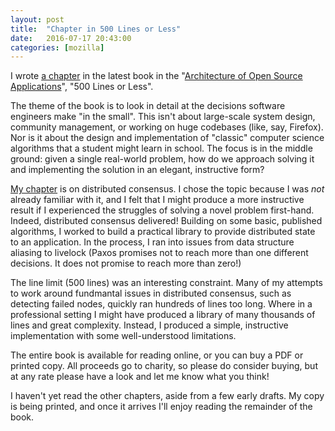 ```yaml
---
layout: post
title:  "Chapter in 500 Lines or Less"
date:   2016-07-17 20:43:00
categories: [mozilla]
---
```


I wrote [a chapter](http://aosabook.org/en/500L/clustering-by-consensus.html) in the latest book in the "[Architecture of Open Source Applications](http://aosabook.org/en/index.html)", "500 Lines or Less".

The theme of the book is to look in detail at the decisions software engineers make "in the small".
This isn't about large-scale system design, community management, or working on huge codebases (like, say, Firefox).
Nor is it about the design and implementation of "classic" computer science algorithms that a student might learn in school.
The focus is in the middle ground: given a single real-world problem, how do we approach solving it and implementing the solution in an elegant, instructive form?

[My chapter](http://aosabook.org/en/500L/clustering-by-consensus.html) is on distributed consensus.
I chose the topic because I was *not* already familiar with it, and I felt that I might produce a more instructive result if I experienced the struggles of solving a novel problem first-hand.
Indeed, distributed consensus delivered!
Building on some basic, published algorithms, I worked to build a practical library to provide distributed state to an application.
In the process, I ran into issues from data structure aliasing to livelock (Paxos promises not to reach more than one different decisions.  It does not promise to reach more than zero!)

The line limit (500 lines) was an interesting constraint.
Many of my attempts to work around fundmantal issues in distributed consensus, such as detecting failed nodes, quickly ran hundreds of lines too long.
Where in a professional setting I might have produced a library of many thousands of lines and great complexity.
Instead, I produced a simple, instructive implementation with some well-understood limitations.

The entire book is available for reading online, or you can buy a PDF or printed copy.
All proceeds go to charity, so please do consider buying, but at any rate please have a look and let me know what you think!

I haven't yet read the other chapters, aside from a few early drafts.
My copy is being printed, and once it arrives I'll enjoy reading the remainder of the book.
